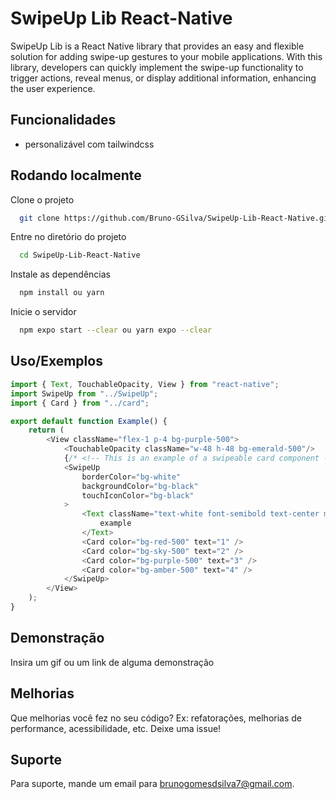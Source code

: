 # SwipeUp Lib React-Native

SwipeUp Lib is a React Native library that provides an easy and flexible solution for adding swipe-up gestures to your mobile applications. With this library, developers can quickly implement the swipe-up functionality to trigger actions, reveal menus, or display additional information, enhancing the user experience.


## Funcionalidades

- personalizável com tailwindcss
## Rodando localmente

Clone o projeto

```bash
  git clone https://github.com/Bruno-GSilva/SwipeUp-Lib-React-Native.git
```

Entre no diretório do projeto

```bash
  cd SwipeUp-Lib-React-Native
```

Instale as dependências

```bash
  npm install ou yarn
```

Inicie o servidor

```bash
  npm expo start --clear ou yarn expo --clear
```


## Uso/Exemplos

```javascript
import { Text, TouchableOpacity, View } from "react-native";
import SwipeUp from "../SwipeUp";
import { Card } from "../card";

export default function Example() {
    return (
        <View className="flex-1 p-4 bg-purple-500">
            <TouchableOpacity className="w-48 h-48 bg-emerald-500"/>
            {/* <!-- This is an example of a swipeable card component --> */}
            <SwipeUp
                borderColor="bg-white"
                backgroundColor="bg-black"
                touchIconColor="bg-black"
            >
                <Text className="text-white font-semibold text-center my-2 text-2xl">
                    example
                </Text>
                <Card color="bg-red-500" text="1" />
                <Card color="bg-sky-500" text="2" />
                <Card color="bg-purple-500" text="3" />
                <Card color="bg-amber-500" text="4" />
            </SwipeUp>
        </View>
    );
}
```


## Demonstração

Insira um gif ou um link de alguma demonstração


## Melhorias

Que melhorias você fez no seu código? Ex: refatorações, melhorias de performance, acessibilidade, etc. Deixe uma issue!


## Suporte

Para suporte, mande um email para brunogomesdsilva7@gmail.com.

